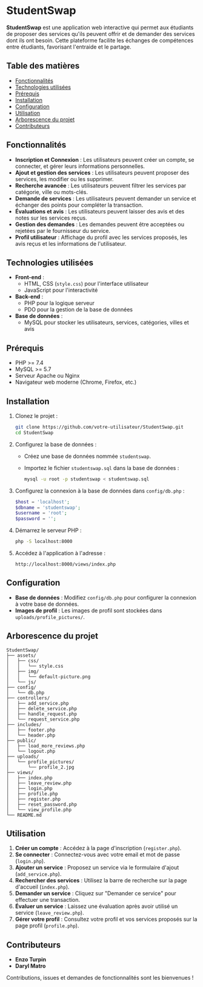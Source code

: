 # StudentSwap

**StudentSwap** est une application web interactive qui permet aux étudiants de proposer des services qu'ils peuvent offrir et de demander des services dont ils ont besoin. Cette plateforme facilite les échanges de compétences entre étudiants, favorisant l'entraide et le partage.

## Table des matières

- [Fonctionnalités](#fonctionnalités)
- [Technologies utilisées](#technologies-utilisées)
- [Prérequis](#prérequis)
- [Installation](#installation)
- [Configuration](#configuration)
- [Utilisation](#utilisation)
- [Arborescence du projet](#arborescence-du-projet)
- [Contributeurs](#contributeurs)

## Fonctionnalités

- **Inscription et Connexion** : Les utilisateurs peuvent créer un compte, se connecter, et gérer leurs informations personnelles.
- **Ajout et gestion des services** : Les utilisateurs peuvent proposer des services, les modifier ou les supprimer.
- **Recherche avancée** : Les utilisateurs peuvent filtrer les services par catégorie, ville ou mots-clés.
- **Demande de services** : Les utilisateurs peuvent demander un service et échanger des points pour compléter la transaction.
- **Évaluations et avis** : Les utilisateurs peuvent laisser des avis et des notes sur les services reçus.
- **Gestion des demandes** : Les demandes peuvent être acceptées ou rejetées par le fournisseur du service.
- **Profil utilisateur** : Affichage du profil avec les services proposés, les avis reçus et les informations de l'utilisateur.

## Technologies utilisées

- **Front-end** :
  - HTML, CSS (`style.css`) pour l'interface utilisateur
  - JavaScript pour l'interactivité
- **Back-end** :
  - PHP pour la logique serveur
  - PDO pour la gestion de la base de données
- **Base de données** :
  - MySQL pour stocker les utilisateurs, services, catégories, villes et avis

## Prérequis

- PHP >= 7.4
- MySQL >= 5.7
- Serveur Apache ou Nginx
- Navigateur web moderne (Chrome, Firefox, etc.)

## Installation

1. Clonez le projet :

   ```bash
   git clone https://github.com/votre-utilisateur/StudentSwap.git
   cd StudentSwap
   ```

2. Configurez la base de données :

   - Créez une base de données nommée `studentswap`.
   - Importez le fichier `studentswap.sql` dans la base de données :

     ```bash
     mysql -u root -p studentswap < studentswap.sql
     ```

3. Configurez la connexion à la base de données dans `config/db.php` :

   ```php
   $host = 'localhost';
   $dbname = 'studentswap';
   $username = 'root';
   $password = '';
   ```

4. Démarrez le serveur PHP :

   ```bash
   php -S localhost:8000
   ```

5. Accédez à l'application à l'adresse :

   ```
   http://localhost:8000/views/index.php
   ```

## Configuration

- **Base de données** : Modifiez `config/db.php` pour configurer la connexion à votre base de données.
- **Images de profil** : Les images de profil sont stockées dans `uploads/profile_pictures/`.

## Arborescence du projet

```
StudentSwap/
├── assets/
│   ├── css/
│   │   └── style.css
│   ├── img/
│   │   └── default-picture.png
│   └── js/
├── config/
│   └── db.php
├── controllers/
│   ├── add_service.php
│   ├── delete_service.php
│   ├── handle_request.php
│   └── request_service.php
├── includes/
│   ├── footer.php
│   └── header.php
├── public/
│   ├── load_more_reviews.php
│   └── logout.php
├── uploads/
│   └── profile_pictures/
│       └── profile_2.jpg
├── views/
│   ├── index.php
│   ├── leave_review.php
│   ├── login.php
│   ├── profile.php
│   ├── register.php
│   ├── reset_password.php
│   └── view_profile.php
└── README.md
```

## Utilisation

1. **Créer un compte** : Accédez à la page d'inscription (`register.php`).
2. **Se connecter** : Connectez-vous avec votre email et mot de passe (`login.php`).
3. **Ajouter un service** : Proposez un service via le formulaire d'ajout (`add_service.php`).
4. **Rechercher des services** : Utilisez la barre de recherche sur la page d'accueil (`index.php`).
5. **Demander un service** : Cliquez sur "Demander ce service" pour effectuer une transaction.
6. **Évaluer un service** : Laissez une évaluation après avoir utilisé un service (`leave_review.php`).
7. **Gérer votre profil** : Consultez votre profil et vos services proposés sur la page profil (`profile.php`).

## Contributeurs

- **Enzo Turpin**
- **Daryl Matro**

Contributions, issues et demandes de fonctionnalités sont les bienvenues !
